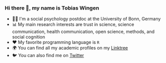 ### Hi there 👋, my name is Tobias Wingen

- 👨‍💻 I'm a social psychology postdoc at the University of Bonn, Germany
- 📊 My main research interests are trust in science, science communication, health communication, open science, methods, and social cognition
- ❤️ My favorite programming language is `R`
- 🌍 You can find all my academic profiles on my [Linktree](https://linktr.ee/TobiasWingen)
- 🐦 You can also find me on [Twitter](https://twitter.com/WingenTobias)

